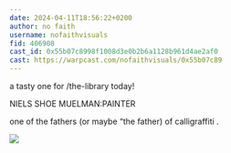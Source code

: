 ```yaml
---
date: 2024-04-11T18:56:22+0200
author: no faith
username: nofaithvisuals
fid: 406908
cast_id: 0x55b07c8998f1008d3e0b2b6a1128b961d4ae2af0
cast: https://warpcast.com/nofaithvisuals/0x55b07c89
---
```

a tasty one for /the-library today!  
  
NIELS SHOE MUELMAN:PAINTER  
  
one of the fathers (or  maybe “the father) of calligraffiti .  

![](https://imagedelivery.net/BXluQx4ige9GuW0Ia56BHw/51544387-a891-42af-d6fa-cd49e583c000/original)